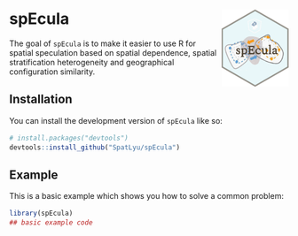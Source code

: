 
<!-- README.md is generated from README.Rmd. Please edit that file -->

# spEcula <img src="man/figures/logo.png" align="right" height="140"/>

<!-- badges: start -->
<!-- badges: end -->

The goal of `spEcula` is to make it easier to use R for spatial
speculation based on spatial dependence, spatial stratification
heterogeneity and geographical configuration similarity.

## Installation

You can install the development version of `spEcula` like so:

``` r
# install.packages("devtools")
devtools::install_github("SpatLyu/spEcula")
```

## Example

This is a basic example which shows you how to solve a common problem:

``` r
library(spEcula)
## basic example code
```

